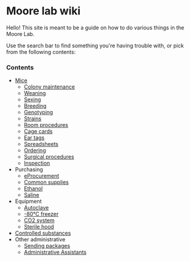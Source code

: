 # Moore lab wiki

Hello! This site is meant to be a guide on how to do various things in the Moore Lab.

Use the search bar to find something you're having trouble with, or pick from the following contents:

### Contents

* [Mice](mouses/README.md)
  * [Colony maintenance](mouses/colony-maintenance.md)
  * [Weaning](mouses/mouse-weaning.md)
  * [Sexing](mouses/sexing.md)
  * [Breeding](mouses/mouse-breeding.md)
  * [Genotyping](mouses/genotyping.md)
  * [Strains](mouses/mouse-strains.md)
  * [Room procedures](mouses/room-procedures.md)
  * [Cage cards](mouses/cage-cards.md)
  * [Ear tags](mouses/ear-tags.md)
  * [Spreadsheets](mouses/spreadsheets.md)
  * [Ordering](mouses/mouse-ordering.md)
  * [Surgical procedures](mouses/procedures.md)
  * [Inspection](mouses/inspection.md)
* Purchasing
  * [eProcurement](eprocurement.md)
  * [Common supplies](common-supplies.md)
  * [Ethanol](ethanol.md)
  * [Saline](saline.md)
* Equipment
  * [Autoclave](autoclave.md)
  * [-80°C freezer](minus-80.md)
  * [CO2 system](co-2-system.md)
  * [Sterile hood](sterile-hood.md)
* [Controlled substances](controlled-substances.md)
* Other administrative
  * [Sending packages](package-sending.md)
  * [Administrative Assistants](admin-asst.md)
